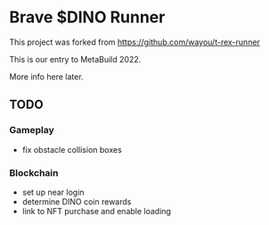 # Brave $DINO Runner

This project was forked from https://github.com/wayou/t-rex-runner

This is our entry to MetaBuild 2022. 

More info here later.

## TODO

### Gameplay
* fix obstacle collision boxes

### Blockchain
* set up near login
* determine DINO coin rewards
* link to NFT purchase and enable loading